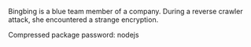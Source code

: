 Bingbing is a blue team member of a company. During a reverse crawler attack, she encountered a strange encryption.

Compressed package password: nodejs
